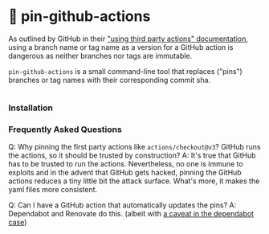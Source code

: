 # 📌 pin-github-actions

As outlined by GitHub in their ["using third party actions" documentation](https://docs.github.com/en/actions/security-guides/security-hardening-for-github-actions#using-third-party-actions), using a branch name or tag name as a version for a GitHub action is dangerous as neither branches nor tags are immutable. 

`pin-github-actions` is a small command-line tool that replaces ("pins") branches or tag names with their corresponding commit sha.

```diff

```

### Installation


### Frequently Asked Questions

Q: Why pinning the first party actions like `actions/checkout@v3`? GitHub runs the actions, so it should be trusted by construction?
A: It's true that GitHub has to be trusted to run the actions. Nevertheless, no one is immune to exploits and in the advent that GitHub gets hacked, pinning the GitHub actions reduces a tiny little bit the attack surface. What's more, it makes the yaml files more consistent.

Q: Can I have a GitHub action that automatically updates the pins? 
A: Dependabot and Renovate do this. (albeit with [a caveat in the dependabot case](https://github.com/dependabot/dependabot-core/issues/4691))

